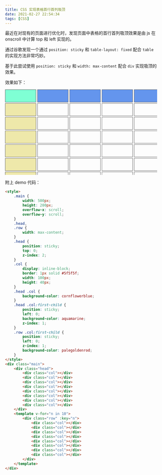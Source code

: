 ```yaml
---
title: CSS 实现表格首行首列吸顶
date: 2021-02-27 22:54:34
tags: [CSS]
---
```


最近在对现有的页面进行优化时，发现页面中表格的首行首列吸顶效果是由 js 在 onscroll 中计算 top 和 left 实现的。

通过谷歌发现一个通过 `position: sticky` 和 `table-layout: fixed` 配合 `table` 的实现方法非常巧妙。

基于此尝试使用 `position: sticky` 和 `width: max-content` 配合 `div` 实现吸顶的效果。


效果如下：

<style>
    .main {
        width: 500px;
        height: 280px;
        overflow-x: scroll;
        overflow-y: scroll;
    }
    .head,
    .row {
        width: max-content;
    }
    .head {
        position: sticky;
        top: 0;
        z-index: 2;
    }
    .col {
        display: inline-block;
        border: 1px solid #5f5f5f;
        width: 100px;
        height: 40px;
    }
    .head .col {
        background-color: cornflowerblue;
    }
    .head .col:first-child {
        position: sticky;
        left: 0;
        background-color: aquamarine;
        z-index: 1;
    }
    .row .col:first-child {
        position: sticky;
        left: 0;
        z-index: 1;
        background-color: palegoldenrod;
    }
</style>
<div class="main">
    <div class="head">
        <div class="col"></div>
        <div class="col"></div>
        <div class="col"></div>
        <div class="col"></div>
        <div class="col"></div>
        <div class="col"></div>
        <div class="col"></div>
        <div class="col"></div>
    </div>
    <div class="row">
        <div class="col"></div>
        <div class="col"></div>
        <div class="col"></div>
        <div class="col"></div>
        <div class="col"></div>
        <div class="col"></div>
        <div class="col"></div>
        <div class="col"></div>
    </div>
    <div class="row">
        <div class="col"></div>
        <div class="col"></div>
        <div class="col"></div>
        <div class="col"></div>
        <div class="col"></div>
        <div class="col"></div>
        <div class="col"></div>
        <div class="col"></div>
    </div>
    <div class="row">
        <div class="col"></div>
        <div class="col"></div>
        <div class="col"></div>
        <div class="col"></div>
        <div class="col"></div>
        <div class="col"></div>
        <div class="col"></div>
        <div class="col"></div>
    </div>
    <div class="row">
        <div class="col"></div>
        <div class="col"></div>
        <div class="col"></div>
        <div class="col"></div>
        <div class="col"></div>
        <div class="col"></div>
        <div class="col"></div>
        <div class="col"></div>
    </div>
    <div class="row">
        <div class="col"></div>
        <div class="col"></div>
        <div class="col"></div>
        <div class="col"></div>
        <div class="col"></div>
        <div class="col"></div>
        <div class="col"></div>
        <div class="col"></div>
    </div>
    <div class="row">
        <div class="col"></div>
        <div class="col"></div>
        <div class="col"></div>
        <div class="col"></div>
        <div class="col"></div>
        <div class="col"></div>
        <div class="col"></div>
        <div class="col"></div>
    </div>
    <div class="row">
        <div class="col"></div>
        <div class="col"></div>
        <div class="col"></div>
        <div class="col"></div>
        <div class="col"></div>
        <div class="col"></div>
        <div class="col"></div>
        <div class="col"></div>
    </div>
    <div class="row">
        <div class="col"></div>
        <div class="col"></div>
        <div class="col"></div>
        <div class="col"></div>
        <div class="col"></div>
        <div class="col"></div>
        <div class="col"></div>
        <div class="col"></div>
    </div>
    <div class="row">
        <div class="col"></div>
        <div class="col"></div>
        <div class="col"></div>
        <div class="col"></div>
        <div class="col"></div>
        <div class="col"></div>
        <div class="col"></div>
        <div class="col"></div>
    </div>
</div>

附上 demo 代码：

```html
<style>
    .main {
        width: 500px;
        height: 280px;
        overflow-x: scroll;
        overflow-y: scroll;
    }
    .head,
    .row {
        width: max-content;
    }
    .head {
        position: sticky;
        top: 0;
        z-index: 2;
    }
    .col {
        display: inline-block;
        border: 1px solid #5f5f5f;
        width: 100px;
        height: 40px;
    }
    .head .col {
        background-color: cornflowerblue;
    }
    .head .col:first-child {
        position: sticky;
        left: 0;
        background-color: aquamarine;
        z-index: 1;
    }
    .row .col:first-child {
        position: sticky;
        left: 0;
        z-index: 1;
        background-color: palegoldenrod;
    }
</style>
<div class="main">
    <div class="head">
        <div class="col"></div>
        <div class="col"></div>
        <div class="col"></div>
        <div class="col"></div>
        <div class="col"></div>
        <div class="col"></div>
        <div class="col"></div>
        <div class="col"></div>
    </div>
    <template v-for="n in 10">
        <div class="row" :key="n">
            <div class="col"></div>
            <div class="col"></div>
            <div class="col"></div>
            <div class="col"></div>
            <div class="col"></div>
            <div class="col"></div>
            <div class="col"></div>
            <div class="col"></div>
        </div>
    </template>
</div>
```
